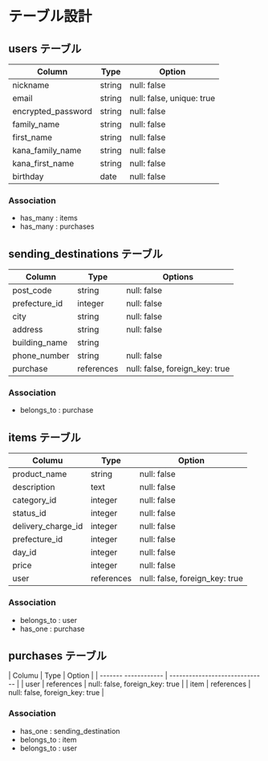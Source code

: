 # テーブル設計

## users テーブル

| Column             | Type   | Option                    |
| ------------------ | -------| --------------------------|
| nickname           | string | null: false               |
| email              | string | null: false, unique: true |
| encrypted_pa​​ssword | string | null: false               |
| family_name        | string | null: false               |
| first_name         | string | null: false               |
| kana_family_name   | string | null: false               |
| kana_first_name    | string | null: false               |
| birthday           | date   | null: false               |

### Association

- has_many : items
- has_many : purchases

## sending_destinations テーブル

| Column        | Type       | Options                        |
| ------------- | ---------- | ------------------------------ |
| post_code     | string     | null: false                    |
| prefecture_id | integer    | null: false                    |
| city          | string     | null: false                    |
| address       | string     | null: false                    |
| building_name | string     |                                |
| phone_number  | string     | null: false                    |
| purchase      | references | null: false, foreign_key: true |

### Association

- belongs_to : purchase

## items テーブル

| Columu             | Type       | Option                         |
| ------------------ | ---------- | ------------------------------ |
| product_name       | string     | null: false                    |
| description        | text       | null: false                    |
| category_id        | integer    | null: false                    |
| status_id          | integer    | null: false                    |
| delivery_charge_id | integer    | null: false                    |
| prefecture_id      | integer    | null: false                    |
| day_id            | integer    | null: false                    |
| price              | integer    | null: false                    |
| user            | references | null: false, foreign_key: true |

### Association

- belongs_to : user
- has_one : purchase

## purchases テーブル

| Columu  | Type       | Option                         |
| ------- ------------ | ------------------------------ |
| user | references | null: false, foreign_key: true |
| item | references | null: false, foreign_key: true |

### Association

- has_one : sending_destination
- belongs_to : item
- belongs_to : user
